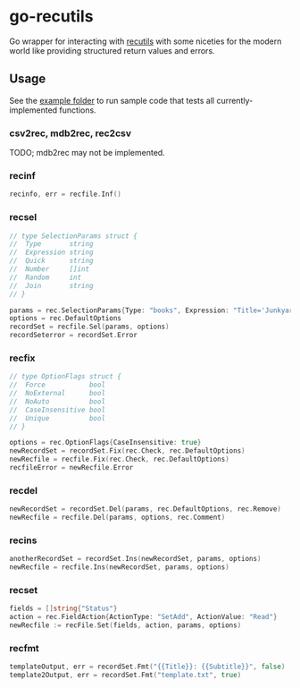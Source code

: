 # go-recutils
Go wrapper for interacting with [recutils](https://www.gnu.org/software/recutils/manual/recutils.html) with some niceties for the modern world like providing structured return values and errors.

## Usage

See the [example folder](example) to run sample code that tests all currently-implemented functions.

### csv2rec, mdb2rec, rec2csv
TODO; mdb2rec may not be implemented.

### recinf

```go
recinfo, err = recfile.Inf()
```

### recsel

```go
// type SelectionParams struct {
// 	Type       string
// 	Expression string
// 	Quick      string
// 	Number     []int
// 	Random     int
// 	Join       string
// }

params = rec.SelectionParams{Type: "books", Expression: "Title='Junkyard Jam Band'"}
options = rec.DefaultOptions
recordSet = recfile.Sel(params, options)
recordSeterror = recordSet.Error
```

### recfix

```go
// type OptionFlags struct {
//	Force           bool
//	NoExternal      bool
//	NoAuto          bool
//	CaseInsensitive bool
//	Unique          bool
// }

options = rec.OptionFlags{CaseInsensitive: true}
newRecordSet = recordSet.Fix(rec.Check, rec.DefaultOptions)
newRecfile = recfile.Fix(rec.Check, rec.DefaultOptions)
recfileError = newRecfile.Error
```

### recdel

```go
newRecordSet = recordSet.Del(params, rec.DefaultOptions, rec.Remove)
newRecfile = recfile.Del(params, options, rec.Comment) 
```

### recins

```go
anotherRecordSet = recordSet.Ins(newRecordSet, params, options)
newRecfile = recfile.Ins(newRecordSet, params, options)
```

### recset

```go
fields = []string{"Status"}
action = rec.FieldAction{ActionType: "SetAdd", ActionValue: "Read"}
newRecfile := recFile.Set(fields, action, params, options)
```

### recfmt

```go
templateOutput, err = recordSet.Fmt("{{Title}}: {{Subtitle}}", false)
template2Output, err = recordSet.Fmt("template.txt", true)
```
